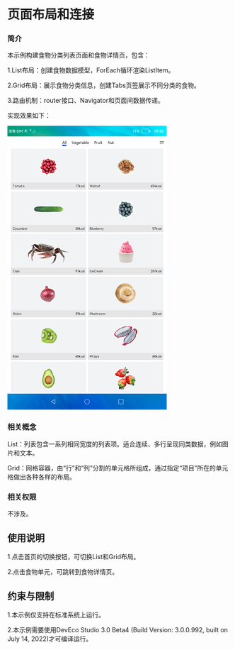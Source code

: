 # 页面布局和连接

### 简介

本示例构建食物分类列表页面和食物详情页，包含：

1.List布局：创建食物数据模型，ForEach循环渲染ListItem。

2.Grid布局：展示食物分类信息，创建Tabs页签展示不同分类的食物。

3.路由机制：router接口、Navigator和页面间数据传递。

实现效果如下：

![](screenshots/device/FoodCategory.png)

### 相关概念

List：列表包含一系列相同宽度的列表项。适合连续、多行呈现同类数据，例如图片和文本。

Grid：网格容器，由“行”和“列”分割的单元格所组成，通过指定“项目”所在的单元格做出各种各样的布局。

### 相关权限

不涉及。

## 使用说明

1.点击首页的切换按钮，可切换List和Grid布局。

2.点击食物单元，可跳转到食物详情页。

## 约束与限制

1.本示例仅支持在标准系统上运行。

2.本示例需要使用DevEco Studio 3.0 Beta4 (Build Version: 3.0.0.992, built on July 14, 2022)才可编译运行。
